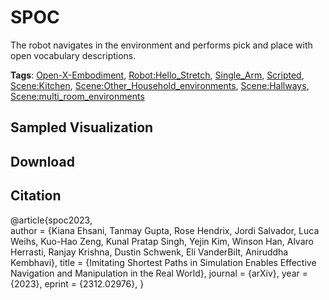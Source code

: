 # SPOC

The robot navigates in the environment and performs pick and place with open vocabulary descriptions.

**Tags**: [Open-X-Embodiment](https://github.com/youliangtan/oxe_contrib/tree/main/pages/tags/Open-X-Embodiment.md), [Robot:Hello_Stretch](https://github.com/youliangtan/oxe_contrib/tree/main/pages/tags/Robot:Hello_Stretch.md), [Single_Arm](https://github.com/youliangtan/oxe_contrib/tree/main/pages/tags/Single_Arm.md), [Scripted](https://github.com/youliangtan/oxe_contrib/tree/main/pages/tags/Scripted.md), [Scene:Kitchen](https://github.com/youliangtan/oxe_contrib/tree/main/pages/tags/Scene:Kitchen.md), [Scene:Other_Household_environments](https://github.com/youliangtan/oxe_contrib/tree/main/pages/tags/Scene:Other_Household_environments.md), [Scene:Hallways](https://github.com/youliangtan/oxe_contrib/tree/main/pages/tags/Scene:Hallways.md), [Scene:multi_room_environments](https://github.com/youliangtan/oxe_contrib/tree/main/pages/tags/Scene:multi_room_environments.md)

## Sampled Visualization



## Download



## Citation

@article{spoc2023,        
        author    = {Kiana Ehsani, Tanmay Gupta, Rose Hendrix, Jordi Salvador, Luca Weihs, Kuo-Hao Zeng, Kunal Pratap Singh, Yejin Kim, Winson Han, Alvaro Herrasti, Ranjay Krishna, Dustin Schwenk, Eli VanderBilt, Aniruddha Kembhavi},
        title     = {Imitating Shortest Paths in Simulation Enables Effective Navigation and Manipulation in the Real World},
        journal   = {arXiv},
        year      = {2023},
        eprint    = {2312.02976},
}